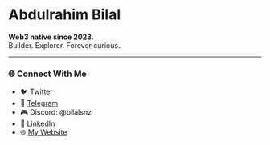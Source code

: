 # Abdulrahim Bilal

**Web3 native since 2023.**  
Builder. Explorer. Forever curious.

---

### 🌐 Connect With Me

- 🐦 [Twitter](https://x.com/_0x_prime)  
- 💬 [Telegram](https://t.me/bilalsnz)  
- 🎮 Discord: @bilalsnz  
- 💼 [LinkedIn](https://www.linkedin.com/in/abdul-hamid-94602530b)
- 🌐 [My Website](https://abdulrahimbilal.github.io/portfolio)
